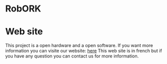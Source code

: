 RobORK
=======
# Web site
This project is a open hardware and a open software. If you want more information you can visite our website: [here](http://orksite.franceserv.fr/index.html)
This web site is in french but if you have any question you can contact us for more information.